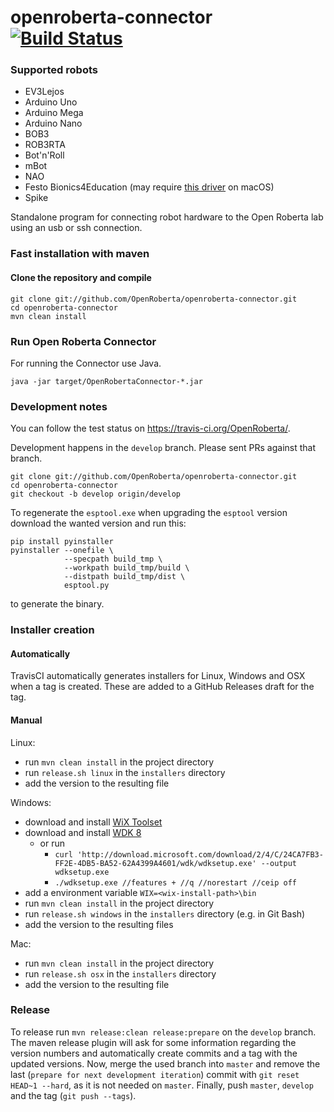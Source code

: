 # openroberta-connector [![Build Status](https://travis-ci.org/OpenRoberta/openroberta-connector.svg?branch=master)](https://travis-ci.org/OpenRoberta/openroberta-connector)

### Supported robots
- EV3Lejos
- Arduino Uno
- Arduino Mega
- Arduino Nano
- BOB3
- ROB3RTA
- Bot'n'Roll
- mBot
- NAO
- Festo Bionics4Education (may require [this driver](https://www.silabs.com/products/development-tools/software/usb-to-uart-bridge-vcp-drivers) on macOS)
- Spike

Standalone program for connecting robot hardware to the Open Roberta lab using
an usb or ssh connection.

### Fast installation with maven

#### Clone the repository and compile
    git clone git://github.com/OpenRoberta/openroberta-connector.git
    cd openroberta-connector
    mvn clean install

### Run Open Roberta Connector
For running the Connector use Java.

    java -jar target/OpenRobertaConnector-*.jar

### Development notes

You can follow the test status on https://travis-ci.org/OpenRoberta/.

Development happens in the `develop` branch. Please sent PRs against that
branch.

    git clone git://github.com/OpenRoberta/openroberta-connector.git
    cd openroberta-connector
    git checkout -b develop origin/develop
    
To regenerate the `esptool.exe` when upgrading the `esptool` version download the wanted version and run this:
```
pip install pyinstaller
pyinstaller --onefile \
            --specpath build_tmp \
            --workpath build_tmp/build \
            --distpath build_tmp/dist \
            esptool.py
```
to generate the binary.
    
### Installer creation

#### Automatically

TravisCI automatically generates installers for Linux, Windows and OSX when a tag is created.
These are added to a GitHub Releases draft for the tag.
 
#### Manual

Linux:
- run `mvn clean install` in the project directory
- run `release.sh linux` in the `installers` directory
- add the version to the resulting file

Windows:
- download and install [WiX Toolset](https://github.com/wixtoolset/wix3/releases)
- download and install [WDK 8](https://docs.microsoft.com/en-us/windows-hardware/drivers/other-wdk-downloads#step-2-install-the-wdk)
  - or run
    - `curl 'http://download.microsoft.com/download/2/4/C/24CA7FB3-FF2E-4DB5-BA52-62A4399A4601/wdk/wdksetup.exe' --output wdksetup.exe`
    - `./wdksetup.exe //features + //q //norestart //ceip off`
- add a environment variable `WIX=<wix-install-path>\bin`
- run `mvn clean install` in the project directory
- run `release.sh windows` in the `installers` directory (e.g. in Git Bash)
- add the version to the resulting files

Mac:
- run `mvn clean install` in the project directory
- run `release.sh osx` in the `installers` directory
- add the version to the resulting file

### Release
To release run `mvn release:clean release:prepare` on the `develop` branch.
The maven release plugin will ask for some information regarding the version numbers and automatically create commits and a tag with the updated versions.
Now, merge the used branch into `master` and remove the last (`prepare for next development iteration`) commit with `git reset HEAD~1 --hard`, as it is not needed on `master`.
Finally, push `master`, `develop` and the tag (`git push --tags`).